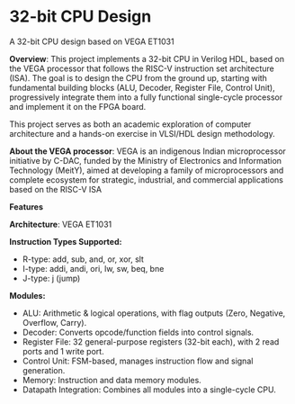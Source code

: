 # 32-bit CPU Design 
A 32-bit CPU design based on VEGA ET1031

**Overview**:
This project implements a 32-bit CPU in Verilog HDL, based on the VEGA processor that follows the RISC-V instruction set architecture (ISA). The goal is to design the CPU from the ground up, starting with fundamental building blocks (ALU, Decoder, Register File, Control Unit), progressively integrate them into a fully functional single-cycle processor and implement it on the FPGA board.

This project serves as both an academic exploration of computer architecture and a hands-on exercise in VLSI/HDL design methodology.

**About the VEGA processor**:
VEGA is an indigenous Indian microprocessor initiative by C-DAC, funded by the Ministry of Electronics and Information Technology (MeitY), aimed at developing a family of microprocessors and complete ecosystem for strategic, industrial, and commercial applications based on the RISC-V ISA

**Features**

**Architecture**: VEGA ET1031

**Instruction Types Supported:**

- R-type: add, sub, and, or, xor, slt
- I-type: addi, andi, ori, lw, sw, beq, bne
- J-type: j (jump)

**Modules:**

- ALU: Arithmetic & logical operations, with flag outputs (Zero, Negative, Overflow, Carry).
- Decoder: Converts opcode/function fields into control signals.
- Register File: 32 general-purpose registers (32-bit each), with 2 read ports and 1 write port.
- Control Unit: FSM-based, manages instruction flow and signal generation.
- Memory: Instruction and data memory modules.
- Datapath Integration: Combines all modules into a single-cycle CPU.
